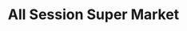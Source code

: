 ---
title: "All Session Super Market"
url: /bengaluru/all-session-super-market/
shop: supermarket
---